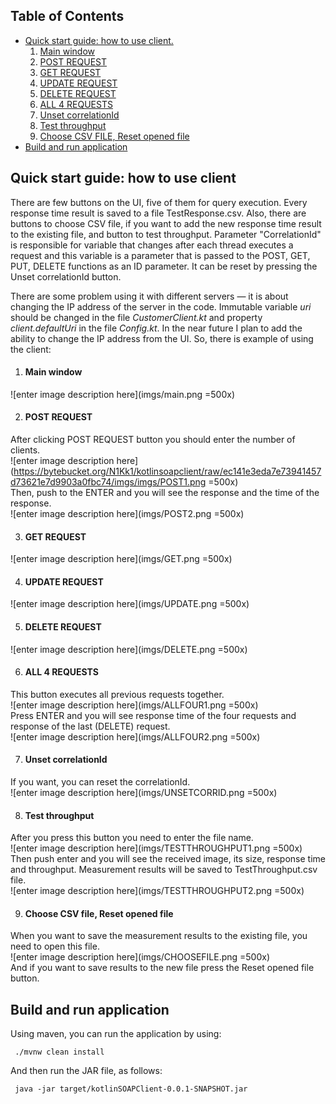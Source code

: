 ## Table of Contents

- [Quick start guide: how to use client.](#markdown-header-quick-start-guide-how-to-use-client)  
  1. [Main window](#markdown-header-main-window)  
  2. [POST REQUEST](#markdown-header-post-request)  
  3. [GET REQUEST](#markdown-header-get-request)  
  4. [UPDATE REQUEST](#markdown-header-update-request)  
  5. [DELETE REQUEST](#markdown-header-delete-request)  
  6. [ALL 4 REQUESTS](#markdown-header-all-4-requests)  
  7. [Unset correlationId](#markdown-header-unset-correlationid)  
  8. [Test throughput](#markdown-header-test-throughput)  
  9. [Choose CSV FILE, Reset opened file](#markdown-header-choose-csv-file-reset-opened-file)  
- [Build and run application](#markdown-header-build-and-run-application)

## Quick start guide: how to use client

There are few buttons on the UI, five of them for query execution. Every response time result is saved to a file TestResponse.csv.
Also, there are buttons to choose CSV file, if you want to add the new response time result to the existing file, and button to test throughput. 
Parameter "CorrelationId" is responsible for variable that changes after each thread executes a request and this variable is a parameter that is passed to the POST, GET, PUT, DELETE functions as an ID parameter. It can be reset by pressing the Unset correlationId button.

There are some problem using it with different servers — it is about changing the IP address of the server in the code. Immutable variable *uri* should be changed in the file *CustomerClient.kt* and property *client.defaultUri* in the file *Config.kt*. In the near future I plan to add the ability to change the IP address from the UI. 
So, there is example of using the client:  

 1. #### **Main window**  
 ![enter image description here](imgs/main.png =500x)
 
 2. #### **POST REQUEST**  
 After clicking POST REQUEST button you should enter the number of clients.  
 ![enter image description here](https://bytebucket.org/N1Kk1/kotlinsoapclient/raw/ec141e3eda7e73941457d73621e7d9903a0fbc74/imgs/imgs/POST1.png =500x)  
 Then, push to the ENTER and you will see the response and the time of the response.  
 ![enter image description here](imgs/POST2.png =500x)

 3. #### **GET REQUEST**  
 ![enter image description here](imgs/GET.png =500x)

 4. #### **UPDATE REQUEST**  
 ![enter image description here](imgs/UPDATE.png =500x)  

 5. #### **DELETE REQUEST**  
 ![enter image description here](imgs/DELETE.png =500x)  

 6. #### **ALL 4 REQUESTS**  
 This button executes all previous requests together.  
 ![enter image description here](imgs/ALLFOUR1.png =500x)  
 Press ENTER and you will see response time of the four requests and response of the last (DELETE) request.  
 ![enter image description here](imgs/ALLFOUR2.png =500x)  

 7. #### **Unset correlationId**  
 If you want, you can reset the correlationId.  
 ![enter image description here](imgs/UNSETCORRID.png =500x)  

 8. #### **Test throughput**  
 After you press this button you need to enter the file name.  
 ![enter image description here](imgs/TESTTHROUGHPUT1.png =500x)  
 Then push enter and you will see the received image, its size, response time and throughput. Measurement results will be saved to TestThroughput.csv file.  
 ![enter image description here](imgs/TESTTHROUGHPUT2.png =500x)  
 
 9. #### **Choose CSV file, Reset opened file**  
 When you want to save the measurement results to the existing file, you need to open this file.  
 ![enter image description here](imgs/CHOOSEFILE.png =500x)  
 And if you want to save results to the new file press the Reset opened file button.  

## Build and run application

 Using maven, you can run the application by using: 
     
     ./mvnw clean install
 And then run the JAR file, as follows:
     
     java -jar target/kotlinSOAPClient-0.0.1-SNAPSHOT.jar
                      

